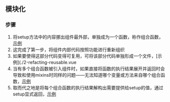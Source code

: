 ## 模块化

### 步骤

1. 将setup方法中的内容挪出组件最外部，单独成为一个函数，称作组合函数，[示例](./1-refacting.vue)
2. 这完成了第一步，将组件内部代码按照功能进行重新组织
3. 如果要使得这部分代码变得可复用，可将该部分代码单独形成一个文件，[示例](./2-refacting-reusable.vue
4. 当有多个组合函数被引入组件时，如果直接将函数的执行结果展开并返回时会导致和使用mixins时同样的问题——无法知道哪个变量或方法来自哪个组合函数，[示例](./3-refacting-reusable-multi.vue)
5. 取而代之地是将每个组合函数的执行结果解构出需要提供给setup的值，通过setup显式返回，[示例](./4-refacting-reusable-multi-expose.vue)
